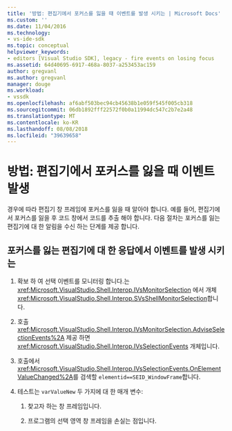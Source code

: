 ```yaml
---
title: '방법: 편집기에서 포커스를 잃을 때 이벤트를 발생 시키는 | Microsoft Docs'
ms.custom: ''
ms.date: 11/04/2016
ms.technology:
- vs-ide-sdk
ms.topic: conceptual
helpviewer_keywords:
- editors [Visual Studio SDK], legacy - fire events on losing focus
ms.assetid: 64d40695-6917-468a-8037-a253453ac159
author: gregvanl
ms.author: gregvanl
manager: douge
ms.workload:
- vssdk
ms.openlocfilehash: af6abf503bec94cb45638b1e059f545f005cb318
ms.sourcegitcommit: 06db1892fff22572f0b0a11994dc547c2b7e2a48
ms.translationtype: MT
ms.contentlocale: ko-KR
ms.lasthandoff: 08/08/2018
ms.locfileid: "39639658"
---
```

# <a name="how-to-fire-events-when-the-editor-loses-focus"></a>방법: 편집기에서 포커스를 잃을 때 이벤트 발생
경우에 따라 편집기 창 프레임에 포커스를 잃을 때 알아야 합니다. 예를 들어, 편집기에서 포커스를 잃을 후 코드 창에서 코드를 추출 해야 합니다. 다음 절차는 포커스를 잃는 편집기에 대 한 알림을 수신 하는 단계를 제공 합니다.  
  
## <a name="to-fire-an-event-in-response-to-an-editor-losing-focus"></a>포커스를 잃는 편집기에 대 한 응답에서 이벤트를 발생 시키는  
  
1.  확보 하 여 선택 이벤트를 모니터링 합니다.는 <xref:Microsoft.VisualStudio.Shell.Interop.IVsMonitorSelection> 에서 개체 <xref:Microsoft.VisualStudio.Shell.Interop.SVsShellMonitorSelection>합니다.  
  
2.  호출 <xref:Microsoft.VisualStudio.Shell.Interop.IVsMonitorSelection.AdviseSelectionEvents%2A> 제공 하면 <xref:Microsoft.VisualStudio.Shell.Interop.IVsSelectionEvents> 개체입니다.  
  
3.  호출에서 <xref:Microsoft.VisualStudio.Shell.Interop.IVsSelectionEvents.OnElementValueChanged%2A>를 검색할 `elementid==SEID_WindowFrame`합니다.  
  
4.  테스트는 `varValueNew` 두 가지에 대 한 매개 변수:  
  
    1.  찾고자 하는 창 프레임입니다.  
  
    2.  프로그램의 선택 영역 창 프레임을 손실는 점입니다.